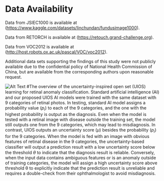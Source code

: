 # Data Availability
Data from JSIEC1000 is available at (https://www.kaggle.com/datasets/linchundan/fundusimage1000). 

Data from RETORCH is available at (https://retouch.grand-challenge.org). 

Data from VOC2012 is available at (http://host.robots.ox.ac.uk/pascal/VOC/voc2012). 

Additional data sets supporting the findings of this study were not publicly available due to the confidential policy of National Health Commission of China,  but are available from the corresponding authors upon reasonable request. 

![Alt Text](Demo/UIOS_gif.gif)
#The overview of the uncertainty-inspired open set (UIOS) learning for retinal anomaly classiﬁcation.
Standard artiﬁcial intelligence (AI) and our proposed UIOS AI models were trained with the same dataset with 9 categories of retinal photos. In testing, standard AI model assigns a probability value ($p_{i}$) to each of the 9 categories, and the one with the highest probability is output as the diagnosis. Even when the model is tested with a retinal image with disease outside the training set, the model still outputs one from the 9 categories, which may lead to misdiagnosis. In contrast, UIOS outputs an uncertainty score ($\mu$) besides the probability ($p_{i}$) for the 9 categories. When the model is fed with an image with obvious features of retinal disease in the 9 categories, the uncertainty-based classiﬁer will output a prediction result with a low uncertainty score below the threshold $θ$ to indicate that the diagnosis result is reliable. Conversely, when the input data contains ambiguous features or is an anomaly outside of training categories, the model will assign a high uncertainty score above threshold θ to explicitly indicate that the prediction result is unreliable and requires a double-check from their ophthalmologist to avoid misdiagnosis.
